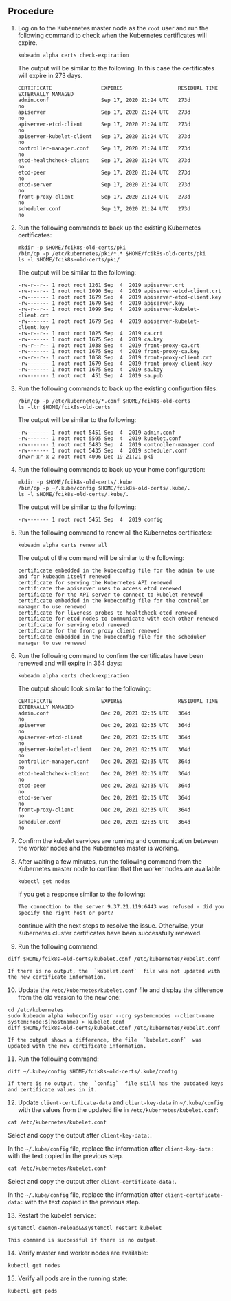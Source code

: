 
## Procedure

1.  Log on to the Kubernetes master node as the  `root`  user and run the following command to check when the Kubernetes certificates will expire.
    
    ```plaintext
    kubeadm alpha certs check-expiration
    ```
    
    The output will be similar to the following. In this case the certificates will expire in 273 days.
    
    ```plaintext
    CERTIFICATE                EXPIRES                  RESIDUAL TIME   EXTERNALLY MANAGED
    admin.conf                 Sep 17, 2020 21:24 UTC   273d            no
    apiserver                  Sep 17, 2020 21:24 UTC   273d            no
    apiserver-etcd-client      Sep 17, 2020 21:24 UTC   273d            no
    apiserver-kubelet-client   Sep 17, 2020 21:24 UTC   273d            no
    controller-manager.conf    Sep 17, 2020 21:24 UTC   273d            no
    etcd-healthcheck-client    Sep 17, 2020 21:24 UTC   273d            no
    etcd-peer                  Sep 17, 2020 21:24 UTC   273d            no
    etcd-server                Sep 17, 2020 21:24 UTC   273d            no
    front-proxy-client         Sep 17, 2020 21:24 UTC   273d            no
    scheduler.conf             Sep 17, 2020 21:24 UTC   273d            no
    ```
    
2.  Run the following commands to back up the existing Kubernetes certificates:
    
    ```plaintext
    mkdir -p $HOME/fcik8s-old-certs/pki
    /bin/cp -p /etc/kubernetes/pki/*.* $HOME/fcik8s-old-certs/pki
    ls -l $HOME/fcik8s-old-certs/pki/
    ```
    
    The output will be similar to the following:
    
    ```plaintext
    -rw-r--r-- 1 root root 1261 Sep  4  2019 apiserver.crt
    -rw-r--r-- 1 root root 1090 Sep  4  2019 apiserver-etcd-client.crt
    -rw------- 1 root root 1679 Sep  4  2019 apiserver-etcd-client.key
    -rw------- 1 root root 1679 Sep  4  2019 apiserver.key
    -rw-r--r-- 1 root root 1099 Sep  4  2019 apiserver-kubelet-client.crt
    -rw------- 1 root root 1679 Sep  4  2019 apiserver-kubelet-client.key
    -rw-r--r-- 1 root root 1025 Sep  4  2019 ca.crt
    -rw------- 1 root root 1675 Sep  4  2019 ca.key
    -rw-r--r-- 1 root root 1038 Sep  4  2019 front-proxy-ca.crt
    -rw------- 1 root root 1675 Sep  4  2019 front-proxy-ca.key
    -rw-r--r-- 1 root root 1058 Sep  4  2019 front-proxy-client.crt
    -rw------- 1 root root 1679 Sep  4  2019 front-proxy-client.key
    -rw------- 1 root root 1675 Sep  4  2019 sa.key
    -rw------- 1 root root  451 Sep  4  2019 sa.pub
    ```
    
3.  Run the following commands to back up the existing configurtion files:
    
    ```plaintext
    /bin/cp -p /etc/kubernetes/*.conf $HOME/fcik8s-old-certs
    ls -ltr $HOME/fcik8s-old-certs
    ```
    
    The output will be similar to the following:
    
    ```plaintext
    -rw------- 1 root root 5451 Sep  4  2019 admin.conf
    -rw------- 1 root root 5595 Sep  4  2019 kubelet.conf
    -rw------- 1 root root 5483 Sep  4  2019 controller-manager.conf
    -rw------- 1 root root 5435 Sep  4  2019 scheduler.conf
    drwxr-xr-x 2 root root 4096 Dec 19 21:21 pki
    ```
    
4.  Run the following commands to back up your home configuration:
    
    ```plaintext
    mkdir -p $HOME/fcik8s-old-certs/.kube
    /bin/cp -p ~/.kube/config $HOME/fcik8s-old-certs/.kube/.
    ls -l $HOME/fcik8s-old-certs/.kube/.
    ```
    
    The output will be similar to the following:
    
    ```plaintext
    -rw------- 1 root root 5451 Sep  4  2019 config
    ```
    
5.  Run the following command to renew all the Kubernetes certificates:
    
    ```plaintext
    kubeadm alpha certs renew all
    ```
    
    The output of the command will be similar to the following:
    
    ```plaintext
    certificate embedded in the kubeconfig file for the admin to use and for kubeadm itself renewed
    certificate for serving the Kubernetes API renewed
    certificate the apiserver uses to access etcd renewed
    certificate for the API server to connect to kubelet renewed
    certificate embedded in the kubeconfig file for the controller manager to use renewed
    certificate for liveness probes to healtcheck etcd renewed
    certificate for etcd nodes to communicate with each other renewed
    certificate for serving etcd renewed
    certificate for the front proxy client renewed
    certificate embedded in the kubeconfig file for the scheduler manager to use renewed
    ```
    
6.  Run the following command to confirm the certificates have been renewed and will expire in 364 days:
    
    ```plaintext
    kubeadm alpha certs check-expiration
    ```
    
    The output should look similar to the following:
    
    ```plaintext
    CERTIFICATE                EXPIRES                  RESIDUAL TIME   EXTERNALLY MANAGED
    admin.conf                 Dec 20, 2021 02:35 UTC   364d            no      
    apiserver                  Dec 20, 2021 02:35 UTC   364d            no      
    apiserver-etcd-client      Dec 20, 2021 02:35 UTC   364d            no      
    apiserver-kubelet-client   Dec 20, 2021 02:35 UTC   364d            no      
    controller-manager.conf    Dec 20, 2021 02:35 UTC   364d            no      
    etcd-healthcheck-client    Dec 20, 2021 02:35 UTC   364d            no      
    etcd-peer                  Dec 20, 2021 02:35 UTC   364d            no      
    etcd-server                Dec 20, 2021 02:35 UTC   364d            no      
    front-proxy-client         Dec 20, 2021 02:35 UTC   364d            no      
    scheduler.conf             Dec 20, 2021 02:35 UTC   364d            no
    ```
    
7.  Confirm the  kubelet  services are running and communication between the worker nodes and the Kubernetes master is working.
8.  After waiting a few minutes, run the following command from the Kubernetes master node to confirm that the worker nodes are available:
    
    ```plaintext
    kubectl get nodes
    ```
    
    If you get a response similar to the following:
    
    ```plaintext
    The connection to the server 9.37.21.119:6443 was refused - did you specify the right host or port?
    
    ```
    
    continue with the next steps to resolve the issue. Otherwise, your Kubernetes cluster certificates have been successfully renewed.
    
9.  Run the following command:
    
```plaintext
diff $HOME/fcik8s-old-certs/kubelet.conf /etc/kubernetes/kubelet.conf
```
    
    If there is no output, the  `kubelet.conf`  file was not updated with the new certificate information.
    
10.  Update the  `/etc/kubernetes/kubelet.conf`  file and display the difference from the old version to the new one:
    
```plaintext
cd /etc/kubernetes
sudo kubeadm alpha kubeconfig user --org system:nodes --client-name system:node:$(hostname) > kubelet.conf
diff $HOME/fcik8s-old-certs/kubelet.conf /etc/kubernetes/kubelet.conf
```
    
    If the output shows a difference, the file  `kubelet.conf`  was updated with the new certificate information.
    
11.  Run the following command:
    
```plaintext
diff ~/.kube/config $HOME/fcik8s-old-certs/.kube/config
```
    
    If there is no output, the  `config`  file still has the outdated keys and certificate values in it.
    
12.  Update  `client-certificate-data`  and  `client-key-data`  in  `~/.kube/config`  with the values from the updated file in  `/etc/kubernetes/kubelet.conf`:
```plaintext
cat /etc/kubernetes/kubelet.conf
```
   Select and copy the output after  `client-key-data:`.
        
In the  `~/.kube/config`  file, replace the information after  `client-key-data:`  with the text copied in the previous step.
        
```plaintext
cat /etc/kubernetes/kubelet.conf
```
        
   Select and copy the output after  `client-certificate-data:`.
        
In the  `~/.kube/config`  file, replace the information after  `client-certificate-data:`  with the text copied in the previous step.
        
13.  Restart the kubelet service:
    
```plaintext
systemctl daemon-reload&&systemctl restart kubelet
```
    
    This command is successful if there is no output.
    
14.  Verify master and worker nodes are available:
    
```plaintext
kubectl get nodes
```
    
15.  Verify all pods are in the running state:
    
```plaintext
kubectl get pods
```
